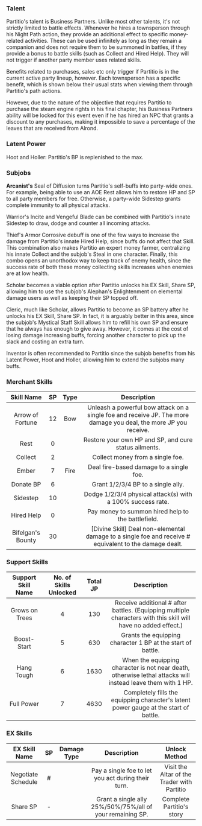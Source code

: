 ### Talent
Partitio's talent is Business Partners. Unlike most other talents, it's not strictly limited to battle effects. Whenever he hires a townsperson through his Night Path action, they provide an additional effect to specific money-related activities. These can be used infinitely as long as they remain a companion and does not require them to be summoned in battles, if they provide a bonus to battle skills (such as Collect and Hired Help). They will not trigger if another party member uses related skills.

Benefits related to purchases, sales etc only trigger if Partitio is in the current active party lineup, however. Each townsperson has a specific benefit, which is shown below their usual stats when viewing them through Partitio's path actions.

However, due to the nature of the objective that requires Partitio to purchase the steam engine rights in his final chapter, his Business Partners ability will be locked for this event even if he has hired an NPC that grants a discount to any purchases, making it impossible to save a percentage of the leaves that are received from Alrond. 

### Latent Power
Hoot and Holler: Partitio's BP is replenished to the max. 

### Subjobs
**Arcanist's** Seal of Diffusion turns Partitio's self-buffs into party-wide ones. For example, being able to use an AOE Rest allows him to restore HP and SP to all party members for free. Otherwise, a party-wide Sidestep grants complete immunity to all physical attacks.

Warrior's Incite and Vengeful Blade can be combined with Partitio's innate Sidestep to draw, dodge and counter all incoming attacks.

Thief's Armor Corrosive debuff is one of the few ways to increase the damage from Partitio's innate Hired Help, since buffs do not affect that Skill. This combination also makes Partitio an expert money farmer, centralizing his innate Collect and the subjob's Steal in one character. Finally, this combo opens an unorthodox way to keep track of enemy health, since the success rate of both these money collecting skills increases when enemies are at low health.

Scholar becomes a viable option after Partitio unlocks his EX Skill, Share SP, allowing him to use the subjob's Alephan's Enlightenment on elemental damage users as well as keeping their SP topped off.

Cleric, much like Scholar, allows Partitio to become an SP battery after he unlocks his EX Skill, Share SP. In fact, it is arguably better in this area, since the subjob's Mystical Staff Skill allows him to refill his own SP and ensure that he always has enough to give away. However, it comes at the cost of losing damage increasing buffs, forcing another character to pick up the slack and costing an extra turn.

Inventor is often recommended to Partitio since the subjob benefits from his Latent Power, Hoot and Holler, allowing him to extend the subjobs many buffs.


### Merchant Skills
|     Skill Name     | SP  | Type  |                                                    Description                                                    |
|:------------------:|:---:|:-----:|:-----------------------------------------------------------------------------------------------------------------:|
| Arrow of Fortune   | 12  |   Bow   | Unleash a powerful bow attack on a single foe and receive JP. The more damage you deal, the more JP you receive.  |
| Rest               |  0  |       | Restore your own HP and SP, and cure status ailments.                                                             |
| Collect            |  2  |       | Collect money from a single foe.                                                                                  |
| Ember              |  7  |   Fire   | Deal fire-based damage to a single foe.                                                                           |
| Donate BP          |  6  |       | Grant 1/2/3/4 BP to a single ally.                                                                                |
| Sidestep           | 10  |       | Dodge 1/2/3/4 physical attack(s) with a 100% success rate.                                                        |
| Hired Help         |  0  |       | Pay money to summon hired help to the battlefield.                                                                |
| Bifelgan's Bounty  | 30  |       | [Divine Skill] Deal non-elemental damage to a single foe and receive # equivalent to the damage dealt.            |

### Support Skills
| Support Skill Name  | No. of Skills Unlocked  | Total JP  |                                                   Description                                                   |
|:-------------------:|:-----------------------:|:---------:|:---------------------------------------------------------------------------------------------------------------:|
| Grows on Trees      |            4            |    130    | Receive additional # after battles. (Equipping multiple characters with this skill will have no added effect.)  |
| Boost-Start         |            5            |    630    | Grants the equipping character 1 BP at the start of battle.                                                     |
| Hang Tough          |            6            |   1630    | When the equipping character is not near death, otherwise lethal attacks will instead leave them with 1 HP.     |
| Full Power          |            7            |   4630    | Completely fills the equipping character's latent power gauge at the start of battle.                           |

### EX Skills
|    EX Skill Name    | SP  | Damage Type  |                        Description                         |                Unlock Method                 |
|:-------------------:|:---:|:------------:|:----------------------------------------------------------:|:--------------------------------------------:|
| Negotiate Schedule  |  #  |              | Pay a single foe to let you act during their turn.         | Visit the Altar of the Trader with Partitio  |
| Share SP            |  -  |              | Grant a single ally 25%/50%/75%/all of your remaining SP.  | Complete Partitio's story                    |